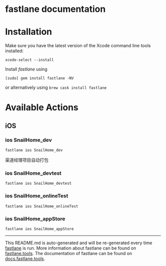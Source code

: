 fastlane documentation
================
# Installation

Make sure you have the latest version of the Xcode command line tools installed:

```
xcode-select --install
```

Install _fastlane_ using
```
[sudo] gem install fastlane -NV
```
or alternatively using `brew cask install fastlane`

# Available Actions
## iOS
### ios SnailHome_dev
```
fastlane ios SnailHome_dev
```
渠道经理项目自动打包
### ios SnailHome_devtest
```
fastlane ios SnailHome_devtest
```

### ios SnailHome_onlineTest
```
fastlane ios SnailHome_onlineTest
```

### ios SnailHome_appStore
```
fastlane ios SnailHome_appStore
```


----

This README.md is auto-generated and will be re-generated every time [fastlane](https://fastlane.tools) is run.
More information about fastlane can be found on [fastlane.tools](https://fastlane.tools).
The documentation of fastlane can be found on [docs.fastlane.tools](https://docs.fastlane.tools).
